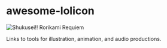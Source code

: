 # awesome-lolicon

![Shukusei!! Rorikami Requiem](https://tenor.com/bt1h59tX0V2.gif)


Links to tools for illustration, animation, and audio productions.

